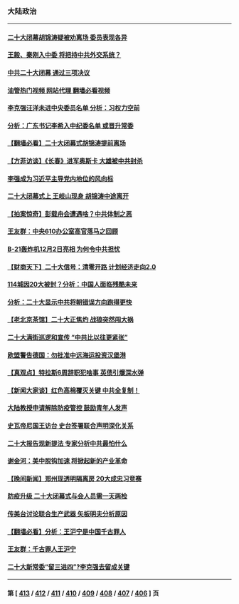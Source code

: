 ### 大陆政治
---
#### [二十大闭幕胡锦涛疑被劝离场 委员表现各异](../../pages/ncid277/n13850610.md?10221645) 
#### [王毅、秦刚入中委 将把持中共外交系统？](../../pages/ncid277/n13850687.md?10221645) 
#### [中共二十大闭幕 通过三项决议](../../pages/ncid277/n13850677.md?10221645) 
#### [油管热门视频 网站代理 翻墙必看视频](http://132.145.103.77:81/youtube.html?10221645)
#### [李克强汪洋未进中央委员名单 分析：习权力空前](../../pages/ncid277/n13850640.md?10221645) 
#### [分析：广东书记李希入中纪委名单 或晋升常委](../../pages/ncid277/n13850648.md?10221645) 
#### [【翻墙必看】二十大闭幕式胡锦涛提前离场](../../pages/ncid277/n13850614.md?10221645) 
#### [【方菲访谈】《长春》进军奥斯卡 大雄被中共封杀](../../pages/ncid277/n13850488.md?10221645) 
#### [李强成为习近平主导党内地位的风向标](../../pages/ncid277/n13850602.md?10221645) 
#### [二十大闭幕式上 王岐山现身 胡锦涛中途离开](../../pages/ncid277/n13850567.md?10221645) 
#### [【拍案惊奇】彭载舟会遭遇啥？中共体制之恶](../../pages/ncid277/n13850515.md?10221645) 
#### [王友群：中央610办公室高官落马之回顾](../../pages/ncid277/n13850427.md?10221645) 
#### [B-21轰炸机12月2日亮相 为何令中共担忧](../../pages/ncid277/n13850485.md?10221645) 
#### [【财商天下】二十大信号：清零开路 计划经济走向2.0](../../pages/ncid277/n13850408.md?10221645) 
#### [114城因20大被封？分析：中国人面临残酷未来](../../pages/ncid277/n13850268.md?10221645) 
#### [分析：二十大显示中共将朝错误方向跑得更快](../../pages/ncid277/n13850376.md?10221645) 
#### [【老北京茶馆】二十大正焦灼 战狼突然闯大祸](../../pages/ncid277/n13850311.md?10221645) 
#### [二十大满街巡逻和宣传 “中共比以往更紧张”](../../pages/ncid277/n13850358.md?10221645) 
#### [欧盟警告德国：勿批准中远海运投资汉堡港](../../pages/ncid277/n13850351.md?10221645) 
#### [【真观点】特拉斯6周辞职犯啥事 英债引爆深水弹](../../pages/ncid277/n13850272.md?10221645) 
#### [【新闻大家谈】红色高棉覆灭关键 中共全复制！](../../pages/ncid277/n13850222.md?10221645) 
#### [大陆教授申请解除防疫管控 鼓励青年人发声](../../pages/ncid277/n13850150.md?10221645) 
#### [史瓦帝尼国王访台 史台签署联合声明深化关系](../../pages/ncid277/n13850084.md?10221645) 
#### [二十大报告现新提法 专家分析中共最怕什么](../../pages/ncid277/n13850152.md?10221645) 
#### [谢金河：美中脱钩加速 将掀起新的产业革命](../../pages/ncid277/n13850062.md?10221645) 
#### [【晚间新闻】郑州现透明隔离房 20大成忠习竞赛](../../pages/ncid277/n13850069.md?10221645) 
#### [防疫升级 二十大闭幕式与会人员需一天两检](../../pages/ncid277/n13849978.md?10221645) 
#### [传美台讨论联合生产武器 矢板明夫分析原因](../../pages/ncid277/n13849990.md?10221645) 
#### [【翻墙必看】分析：王沪宁是中国千古罪人](../../pages/ncid277/n13849939.md?10221645) 
#### [王友群：千古罪人王沪宁](../../pages/ncid277/n13849773.md?10221645) 
#### [二十大新常委“留三进四”?李克强去留成关键](../../pages/ncid277/n13849755.md?10221645) 

---
#### 第 [ [413](./413.md?10221645) / [412](./412.md?10221645) / [411](./411.md?10221645) / [410](./410.md?10221645) / [409](./409.md?10221645) / [408](./408.md?10221645) / [407](./407.md?10221645) / [406](./406.md?10221645) ] 页
